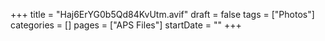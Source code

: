 +++
title = "Haj6ErYG0b5Qd84KvUtm.avif"
draft = false
tags = ["Photos"]
categories = []
pages = ["APS Files"]
startDate = ""
+++
